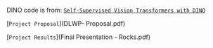 DINO code is from: [`Self-Supervised Vision Transformers with DINO`](https://github.com/facebookresearch/dino)

[`Project Proposal`](DLWP- Proposal.pdf)

[`Project Results`](Final Presentation - Rocks.pdf)
